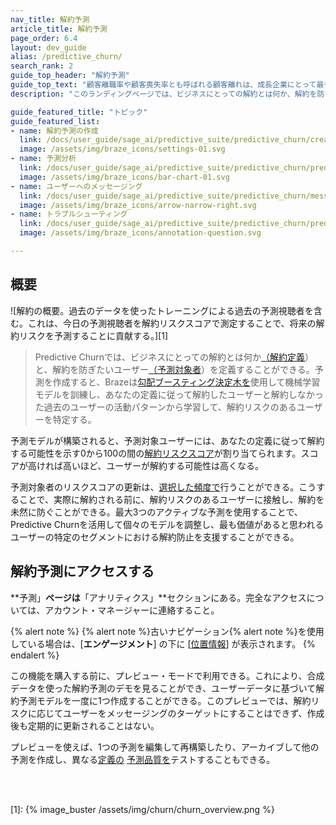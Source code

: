 ```yaml
---
nav_title: 解約予測
article_title: 解約予測
page_order: 6.4
layout: dev_guide
alias: /predictive_churn/
search_rank: 2
guide_top_header: "解約予測"
guide_top_text: "顧客離職率や顧客喪失率とも呼ばれる顧客離れは、成長企業にとって最も重要な指標の一つである。解約に対処するための適切なツールを持つことは、損失を最小限に抑え、顧客維持を最大化する上で極めて重要である。Brazeは、このような潜在的なユーザー離脱に先手を打つため、将来のユーザー離脱を最小限に抑えるプロアクティブアプローチを提供するPredictive Churnを提供している。"
description: "このランディングページでは、ビジネスにとっての解約とは何か、解約を防ぎたいユーザーを定義できるツール、Predictive Churnを取り上げる。"

guide_featured_title: "トピック"
guide_featured_list:
- name: 解約予測の作成
  link: /docs/user_guide/sage_ai/predictive_suite/predictive_churn/creating_a_churn_prediction/
  image: /assets/img/braze_icons/settings-01.svg
- name: 予測分析
  link: /docs/user_guide/sage_ai/predictive_suite/predictive_churn/prediction_analytics/
  image: /assets/img/braze_icons/bar-chart-01.svg
- name: ユーザーへのメッセージング
  link: /docs/user_guide/sage_ai/predictive_suite/predictive_churn/messaging_users/
  image: /assets/img/braze_icons/arrow-narrow-right.svg
- name: トラブルシューティング
  link: /docs/user_guide/sage_ai/predictive_suite/predictive_churn/prediction_faq/
  image: /assets/img/braze_icons/annotation-question.svg

---
```


## 概要

![解約の概要。過去のデータを使ったトレーニングによる過去の予測視聴者を含む。これは、今日の予測視聴者を解約リスクスコアで測定することで、将来の解約リスクを予測することに貢献する。][1]

> Predictive Churnでは、ビジネスにとっての解約とは何か[（解約定義]({{site.baseurl}}/user_guide/predictive_suite/predictive_churn/creating_a_churn_prediction/#step-2-define-churn)）と、解約を防ぎたいユーザー[（予測対象者]({{site.baseurl}}/user_guide/predictive_suite/predictive_churn/creating_a_churn_prediction/#step-3-filter-your-prediction-audience)）を定義することができる。予測を作成すると、Brazeは[勾配ブースティング決定木を](https://en.wikipedia.org/wiki/Gradient_boosting)使用して機械学習モデルを訓練し、あなたの定義に従って解約したユーザーと解約しなかった過去のユーザーの活動パターンから学習して、解約リスクのあるユーザーを特定する。

予測モデルが構築されると、予測対象ユーザーには、あなたの定義に従って解約する可能性を示す0から100の間の[解約リスクスコア]({{site.baseurl}}/user_guide/predictive_suite/predictive_churn/prediction_analytics/#churn_score)が割り当てられます。スコアが高ければ高いほど、ユーザーが解約する可能性は高くなる。 

予測対象者のリスクスコアの更新は、[選択した頻度で]({{site.baseurl}}/user_guide/predictive_suite/predictive_churn/creating_a_churn_prediction/#step-4-choose-the-update-frequency-for-churn-predictions)行うことができる。こうすることで、実際に解約される前に、解約リスクのあるユーザーに接触し、解約を未然に防ぐことができる。最大3つのアクティブな予測を使用することで、Predictive Churnを活用して個々のモデルを調整し、最も価値があると思われるユーザーの特定のセグメントにおける解約防止を支援することができる。

## 解約予測にアクセスする

**予測」**ページは**「アナリティクス」**セクションにある。完全なアクセスについては、アカウント・マネージャーに連絡すること。

{% alert note %}
{% alert note %}古いナビゲーション{% alert note %}を使用している場合は、\[**エンゲージメント**] の下に \[[位置情報]({{site.baseurl}}/navigation)] が表示されます。
{% endalert %}

この機能を購入する前に、プレビュー・モードで利用できる。これにより、合成データを使った解約予測のデモを見ることができ、ユーザーデータに基づいて解約予測モデルを一度に1つ作成することができる。このプレビューでは、解約リスクに応じてユーザーをメッセージングのターゲットにすることはできず、作成後も定期的に更新されることはない。

プレビューを使えば、1つの予測を編集して再構築したり、アーカイブして他の予測を作成し、異なる[定義の]({{site.baseurl}}/user_guide/predictive_suite/predictive_churn/creating_a_churn_prediction/#step-2-define-churn) [予測品質を]({{site.baseurl}}/user_guide/predictive_suite/predictive_churn/prediction_analytics/prediction_quality/)テストすることもできる。

<br><br>

[1]: {% image_buster /assets/img/churn/churn_overview.png %}
